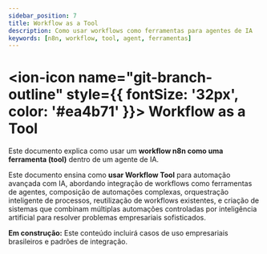 ```yaml
---
sidebar_position: 7
title: Workflow as a Tool
description: Como usar workflows como ferramentas para agentes de IA
keywords: [n8n, workflow, tool, agent, ferramentas]
---
```


# <ion-icon name="git-branch-outline" style={{ fontSize: '32px', color: '#ea4b71' }}></ion-icon> Workflow as a Tool

Este documento explica como usar um **workflow n8n como uma ferramenta (tool)** dentro de um agente de IA.

Este documento ensina como **usar Workflow Tool** para automação avançada com IA, abordando integração de workflows como ferramentas de agentes, composição de automações complexas, orquestração inteligente de processos, reutilização de workflows existentes, e criação de sistemas que combinam múltiplas automações controladas por inteligência artificial para resolver problemas empresariais sofisticados.

**Em construção:** Este conteúdo incluirá casos de uso empresariais brasileiros e padrões de integração.

